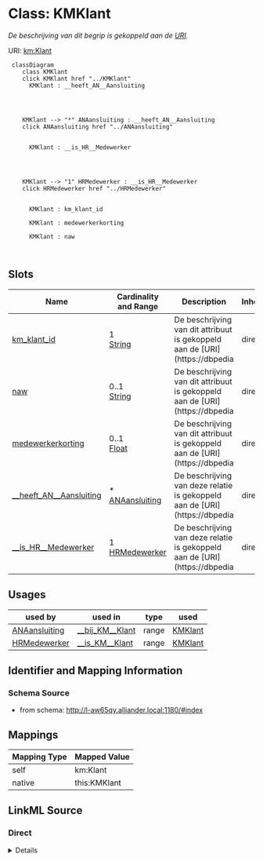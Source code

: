 

# Class: KMKlant


_De beschrijving van dit begrip is gekoppeld aan de [URI](https://dbpedia.org/page/Uniform_Resource_Identifier)._





URI: [km:Klant](https://data.alliander.com/km/Klant)






```mermaid
 classDiagram
    class KMKlant
    click KMKlant href "../KMKlant"
      KMKlant : __heeft_AN__Aansluiting
        
          
    
    
    KMKlant --> "*" ANAansluiting : __heeft_AN__Aansluiting
    click ANAansluiting href "../ANAansluiting"

        
      KMKlant : __is_HR__Medewerker
        
          
    
    
    KMKlant --> "1" HRMedewerker : __is_HR__Medewerker
    click HRMedewerker href "../HRMedewerker"

        
      KMKlant : km_klant_id
        
      KMKlant : medewerkerkorting
        
      KMKlant : naw
        
      
```




<!-- no inheritance hierarchy -->


## Slots

| Name | Cardinality and Range | Description | Inheritance |
| ---  | --- | --- | --- |
| [km_klant_id](km_klant_id.md) | 1 <br/> [String](String.md) | De beschrijving van dit attribuut is gekoppeld aan de [URI](https://dbpedia | direct |
| [naw](naw.md) | 0..1 <br/> [String](String.md) | De beschrijving van dit attribuut is gekoppeld aan de [URI](https://dbpedia | direct |
| [medewerkerkorting](medewerkerkorting.md) | 0..1 <br/> [Float](Float.md) | De beschrijving van dit attribuut is gekoppeld aan de [URI](https://dbpedia | direct |
| [__heeft_AN__Aansluiting](__heeft_AN__Aansluiting.md) | * <br/> [ANAansluiting](ANAansluiting.md) | De beschrijving van deze relatie is gekoppeld aan de [URI](https://dbpedia | direct |
| [__is_HR__Medewerker](__is_HR__Medewerker.md) | 1 <br/> [HRMedewerker](HRMedewerker.md) | De beschrijving van deze relatie is gekoppeld aan de [URI](https://dbpedia | direct |





## Usages

| used by | used in | type | used |
| ---  | --- | --- | --- |
| [ANAansluiting](ANAansluiting.md) | [__bij_KM__Klant](__bij_KM__Klant.md) | range | [KMKlant](KMKlant.md) |
| [HRMedewerker](HRMedewerker.md) | [__is_KM__Klant](__is_KM__Klant.md) | range | [KMKlant](KMKlant.md) |






## Identifier and Mapping Information







### Schema Source


* from schema: http://l-aw65qy.alliander.local:1180/#index




## Mappings

| Mapping Type | Mapped Value |
| ---  | ---  |
| self | km:Klant |
| native | this:KMKlant |







## LinkML Source

<!-- TODO: investigate https://stackoverflow.com/questions/37606292/how-to-create-tabbed-code-blocks-in-mkdocs-or-sphinx -->

### Direct

<details>
```yaml
name: KM__Klant
description: De beschrijving van dit begrip is gekoppeld aan de [URI](https://dbpedia.org/page/Uniform_Resource_Identifier).
from_schema: http://l-aw65qy.alliander.local:1180/#index
slots:
- km_klant_id
- naw
- medewerkerkorting
- _ heeft AN__Aansluiting
- _ is HR__Medewerker
slot_usage:
  _ heeft AN__Aansluiting:
    name: _ heeft AN__Aansluiting
    domain_of:
    - KM__Klant
    required: false
    multivalued: true
  _ is HR__Medewerker:
    name: _ is HR__Medewerker
    domain_of:
    - Fin__Medewerker
    - KM__Klant
    required: true
    multivalued: false
class_uri: km:Klant

```
</details>

### Induced

<details>
```yaml
name: KM__Klant
description: De beschrijving van dit begrip is gekoppeld aan de [URI](https://dbpedia.org/page/Uniform_Resource_Identifier).
from_schema: http://l-aw65qy.alliander.local:1180/#index
slot_usage:
  _ heeft AN__Aansluiting:
    name: _ heeft AN__Aansluiting
    domain_of:
    - KM__Klant
    required: false
    multivalued: true
  _ is HR__Medewerker:
    name: _ is HR__Medewerker
    domain_of:
    - Fin__Medewerker
    - KM__Klant
    required: true
    multivalued: false
attributes:
  km_klant_id:
    name: km_klant_id
    description: De beschrijving van dit attribuut is gekoppeld aan de [URI](https://dbpedia.org/page/Uniform_Resource_Identifier).
    from_schema: http://l-aw65qy.alliander.local:1180/#index
    rank: 1000
    slot_uri: att:km_klant_id
    identifier: true
    alias: km_klant_id
    owner: KM__Klant
    domain_of:
    - KM__Klant
    range: string
    required: true
  naw:
    name: naw
    description: De beschrijving van dit attribuut is gekoppeld aan de [URI](https://dbpedia.org/page/Uniform_Resource_Identifier).
    from_schema: http://l-aw65qy.alliander.local:1180/#index
    rank: 1000
    slot_uri: att:naw
    identifier: false
    alias: naw
    owner: KM__Klant
    domain_of:
    - HR__Medewerker
    - KM__Klant
    range: string
  medewerkerkorting:
    name: medewerkerkorting
    description: De beschrijving van dit attribuut is gekoppeld aan de [URI](https://dbpedia.org/page/Uniform_Resource_Identifier).
    from_schema: http://l-aw65qy.alliander.local:1180/#index
    rank: 1000
    slot_uri: att:medewerkerkorting
    identifier: false
    alias: medewerkerkorting
    owner: KM__Klant
    domain_of:
    - KM__Klant
    range: float
  _ heeft AN__Aansluiting:
    name: _ heeft AN__Aansluiting
    description: De beschrijving van deze relatie is gekoppeld aan de [URI](https://dbpedia.org/page/Uniform_Resource_Identifier).
    from_schema: http://l-aw65qy.alliander.local:1180/#index
    rank: 1000
    slot_uri: rel:heeft_AN__Aansluiting
    alias: __heeft_AN__Aansluiting
    owner: KM__Klant
    domain_of:
    - KM__Klant
    range: AN__Aansluiting
    required: false
    multivalued: true
  _ is HR__Medewerker:
    name: _ is HR__Medewerker
    description: De beschrijving van deze relatie is gekoppeld aan de [URI](https://dbpedia.org/page/Uniform_Resource_Identifier).
    from_schema: http://l-aw65qy.alliander.local:1180/#index
    rank: 1000
    slot_uri: rel:is_HR__Medewerker
    alias: __is_HR__Medewerker
    owner: KM__Klant
    domain_of:
    - Fin__Medewerker
    - KM__Klant
    range: HR__Medewerker
    required: true
    multivalued: false
class_uri: km:Klant

```
</details>